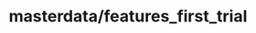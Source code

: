 ---  
schema: LoanAmount Education_Not_Graduate Credit_History ApplicantIncome Gender_unknown Loan_Status_Y Self_Employed_Yes Dependents_3+ Married_Yes Gender_Male Property_Area_Semiurban Dependents_1 Property_Area_Urban Loan_Amount_Term CoapplicantIncome Dependents_2  
title: masterdata/features_first_trial  
organization: Lab  
notes: Used in 3 lineage(s)  
resources:  
  - name: masterdata/features_first_trial 
    url: file:/Users/kensu/Customers/Kensu/LoanApproval/LAB/masterdata/features_first_trial 
    format : CSV  
license: None  
category:
  - Loan Acceptance Product  
maintainer: User  
maintainer_email: UserMail  
---